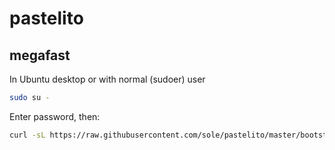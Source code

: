 # pastelito

## megafast

In Ubuntu desktop or with normal (sudoer) user

```bash
sudo su -
```

Enter password, then:

```bash
curl -sL https://raw.githubusercontent.com/sole/pastelito/master/bootstrap.sh | bash -
```
